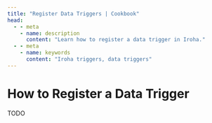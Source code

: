 ```yaml
---
title: "Register Data Triggers | Cookbook"
head:
  - - meta
    - name: description
      content: "Learn how to register a data trigger in Iroha."
  - - meta
    - name: keywords
      content: "Iroha triggers, data triggers"
---
```


# How to Register a Data Trigger

TODO